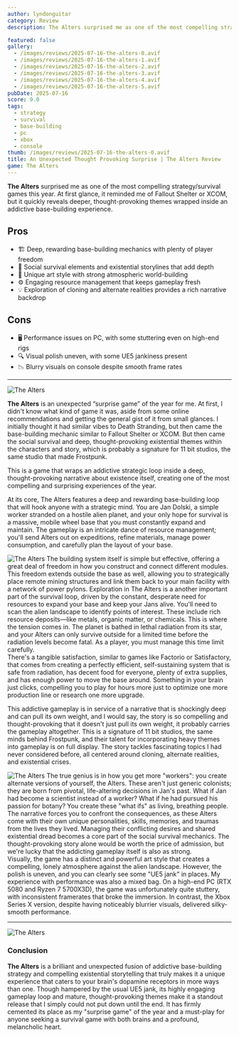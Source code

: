 ```yaml
---
author: lyndonguitar
category: Review
description: The Alters surprised me as one of the most compelling strategy/survival games this year. At first glance, it reminded me of Fallout Shelter or XCOM, but it quickly reveals deeper, thought-provoking themes wrapped inside an addictive base-building experience.

featured: false
gallery:
  - /images/reviews/2025-07-16-the-alters-0.avif
  - /images/reviews/2025-07-16-the-alters-1.avif
  - /images/reviews/2025-07-16-the-alters-2.avif
  - /images/reviews/2025-07-16-the-alters-3.avif
  - /images/reviews/2025-07-16-the-alters-4.avif
  - /images/reviews/2025-07-16-the-alters-5.avif
pubDate: 2025-07-16
score: 9.0
tags:
  - strategy
  - survival
  - base-building
  - pc
  - xbox
  - console
thumb: /images/reviews/2025-07-16-the-alters-0.avif
title: An Unexpected Thought Provoking Surprise | The Alters Review
game: The Alters
---
```


**The Alters** surprised me as one of the most compelling strategy/survival games this year. At first glance, it reminded me of Fallout Shelter or XCOM, but it quickly reveals deeper, thought-provoking themes wrapped inside an addictive base-building experience.

## Pros
- 🏗️ Deep, rewarding base-building mechanics with plenty of player freedom  
- 🧠 Social survival elements and existential storylines that add depth  
- 🎨 Unique art style with strong atmospheric world-building  
- ⚙️ Engaging resource management that keeps gameplay fresh  
- 💡 Exploration of cloning and alternate realities provides a rich narrative backdrop  

## Cons
- 🖥️ Performance issues on PC, with some stuttering even on high-end rigs  
- 🔍 Visual polish uneven, with some UE5 jankiness present  
- 📉 Blurry visuals on console despite smooth frame rates  

---
<div class="flex flex-col md:flex-row-reverse items-center gap-6 mb-12 pb-6 border-b border-slate-700">
  <img
    src=/images/reviews/2025-07-16-the-alters-1.avif
    alt="The Alters"
    class="w-full md:w-2/5 rounded shadow"
     />

**The Alters** is an unexpected “surprise game” of the year for me. At first, I didn't know what kind of game it was, aside from some online recommendations and getting the general gist of it from small glances. I initially thought it had similar vibes to Death Stranding, but then came the base-building mechanic similar to Fallout Shelter or XCOM. But then came the social survival and deep, thought-provoking existential themes within the characters and story, which is probably a signature for 11 bit studios, the same studio that made Frostpunk.
</div>
This is a game that wraps an addictive strategic loop inside a deep, thought-provoking narrative about existence itself, creating one of the most compelling and surprising experiences of the year.

At its core, The Alters features a deep and rewarding base-building loop that will hook anyone with a strategic mind. You are Jan Dolski, a simple worker stranded on a hostile alien planet, and your only hope for survival is a massive, mobile wheel base that you must constantly expand and maintain. The gameplay is an intricate dance of resource management; you'll send Alters out on expeditions, refine materials, manage power consumption, and carefully plan the layout of your base.

<div class="flex flex-col md:flex-row items-center gap-6 mb-12 pb-6 border-b border-slate-700">
  <img
    src=/images/reviews/2025-07-16-the-alters-2.avif
    alt="The Alters"
    class="w-full md:w-2/5 rounded shadow"
     />
The building system itself is simple but effective, offering a great deal of freedom in how you construct and connect different modules. This freedom extends outside the base as well, allowing you to strategically place remote mining structures and link them back to your main facility with a network of power pylons. Exploration in The Alters is a another important part of the survival loop, driven by the constant, desperate need for resources to expand your base and keep your Jans alive. You'll need to scan the alien landscape to identify points of interest. These include rich resource deposits—like metals, organic matter, or chemicals. This is where the tension comes in. The planet is bathed in lethal radiation from its star, and your Alters can only survive outside for a limited time before the radiation levels become fatal. As a player, you must manage this time limit carefully.
</div>
There's a tangible satisfaction, similar to games like Factorio or Satisfactory, that comes from creating a perfectly efficient, self-sustaining system that is safe from radiation, has decent food for everyone, plenty of extra supplies, and has enough power to move the base around. Something in your brain just clicks, compelling you to play for hours more just to optimize one more production line or research one more upgrade.

This addictive gameplay is in service of a narrative that is shockingly deep and can pull its own weight, and I would say, the story is so compelling and thought-provoking that it doesn't just pull its own weight, it probably carries the gameplay altogether. This is a signature of 11 bit studios, the same minds behind Frostpunk, and their talent for incorporating heavy themes into gameplay is on full display. The story tackles fascinating topics I had never considered before, all centered around cloning, alternate realities, and existential crises.

<div class="flex flex-col md:flex-row-reverse items-center gap-6 mb-12 pb-6 border-b border-slate-700">
  <img
    src=/images/reviews/2025-07-16-the-alters-3.avif
    alt="The Alters"
    class="w-full md:w-2/5 rounded shadow"
     />
The true genius is in how you get more "workers": you create alternate versions of yourself, the Alters. These aren't just generic colonists; they are born from pivotal, life-altering decisions in Jan's past. What if Jan had become a scientist instead of a worker? What if he had pursued his passion for botany? You create these "what ifs" as living, breathing people. The narrative forces you to confront the consequences, as these Alters come with their own unique personalities, skills, memories, and traumas from the lives they lived. Managing their conflicting desires and shared existential dread becomes a core part of the social survival mechanics. The thought-provoking story alone would be worth the price of admission, but we're lucky that the addicting gameplay itself is also as strong.
</div>
Visually, the game has a distinct and powerful art style that creates a compelling, lonely atmosphere against the alien landscape. However, the polish is uneven, and you can clearly see some "UE5 jank" in places. My experience with performance was also a mixed bag. On a high-end PC (RTX 5080 and Ryzen 7 5700X3D), the game was unfortunately quite stuttery, with inconsistent framerates that broke the immersion. In contrast, the Xbox Series X version, despite having noticeably blurrier visuals, delivered silky-smooth performance. 

---
<div class="flex flex-col md:flex-row-reverse items-center gap-6 mb-12 pb-6 border-b border-slate-700">
  <img
    src=/images/reviews/2025-07-16-the-alters-4.avif
    alt="The Alters"
    class="w-full md:w-2/5 rounded shadow"
     />
 <div>

### Conclusion
**The Alters** is a brilliant and unexpected fusion of addictive base-building strategy and compelling existential storytelling that truly makes it a unique experience that caters to your brain's dopamine receptors in more ways than one. Though hampered by the usual UE5 jank, its highly engaging gameplay loop and mature, thought-provoking themes make it a standout release that I simply could not put down until the end. It has firmly cemented its place as my "surprise game" of the year and a must-play for anyone seeking a survival game with both brains and a profound, melancholic heart.
</div></div>